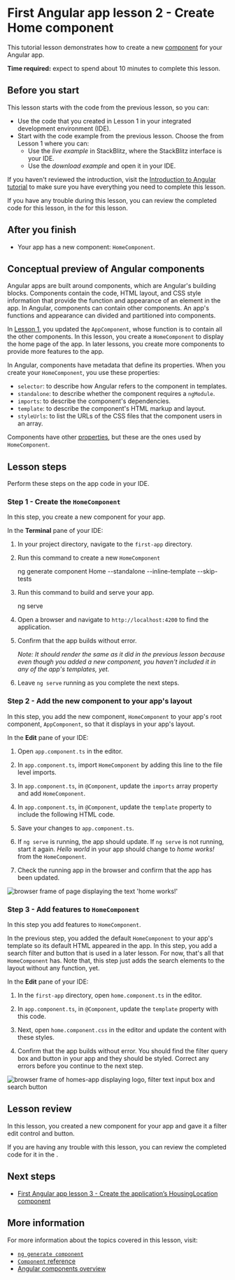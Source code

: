 # First Angular app lesson 2 - Create Home component

This tutorial lesson demonstrates how to create a new [component](/guide/component-overview) for your Angular app.

**Time required:** expect to spend about 10 minutes to complete this lesson.

## Before you start

This lesson starts with the code from the previous lesson, so you can:

*   Use the code that you created in Lesson 1 in your integrated development environment (IDE).
*   Start with the code example from the previous lesson. Choose the <live-example name="first-app-lesson-01"></live-example> from Lesson 1 where you can:
    *   Use the *live example* in StackBlitz, where the StackBlitz interface is your IDE.
    *   Use the *download example* and open it in your IDE.

If you haven't reviewed the introduction, visit the [Introduction to Angular tutorial](tutorial/first-app) to make sure you have everything you need to complete this lesson.

If you have any trouble during this lesson, you can review the completed code for this lesson, in the <live-example></live-example> for this lesson.

## After you finish

* Your app has a new component: `HomeComponent`.

## Conceptual preview of Angular components

Angular apps are built around components, which are Angular's building blocks.
Components contain the code, HTML layout, and CSS style information that provide the function and appearance of an element in the app.
In Angular, components can contain other components. An app's functions and appearance can divided and partitioned into components.

In [Lesson 1](tutorial/first-app/first-app-lesson-01), you updated the `AppComponent`, whose function is to contain all the other components.
In this lesson, you create a `HomeComponent` to display the home page of the app.
In later lessons, you create more components to provide more features to the app.

In Angular, components have metadata that define its properties.
When you create your `HomeComponent`, you use these properties:

*   `selector`: to describe how Angular refers to the component in templates.
*   `standalone`: to describe whether the component requires a `ngModule`.
*   `imports`: to describe the component's dependencies.
*   `template`: to describe the component's HTML markup and layout.
*   `styleUrls`: to list the URLs of the CSS files that the component users in an array.

Components have other [properties](/api/core/Component), but these are the ones used by `HomeComponent`.

## Lesson steps

Perform these steps on the app code in your IDE.

### Step 1 - Create the `HomeComponent`

In this step, you create a new component for your app.

In the **Terminal** pane of your IDE:

1.  In your project directory, navigate to the `first-app` directory.
1.  Run this command to create a new `HomeComponent`

    <code-example format="shell" language="shell">

    ng generate component Home --standalone --inline-template --skip-tests

    </code-example>

1.  Run this command to build and serve your app.

    <code-example format="shell" language="shell">

    ng serve

    </code-example>

1.  Open a browser and navigate to `http://localhost:4200` to find the application.
1.  Confirm that the app builds without error.

    *Note: It should render the same as it did in the previous lesson because even though you added a new component, you haven't included it in any of the app's templates, yet.*
1.  Leave `ng serve` running as you complete the next steps.

### Step 2 - Add the new component to your app's layout

In this step, you add the new component, `HomeComponent` to your app's root component, `AppComponent`, so that it displays in your app's layout.

In the **Edit** pane of your IDE:

1.  Open `app.component.ts` in the editor.
1.  In `app.component.ts`, import `HomeComponent` by adding this line to the file level imports.

    <code-example header="Import HomeComponent in src/app/app.component.ts" path="first-app-lesson-02/src/app/app.component.ts" region="import-home"></code-example>

1.  In `app.component.ts`, in `@Component`, update the `imports` array property and add `HomeComponent`.

    <code-example header="Replace in src/app/app.component.ts" path="first-app-lesson-02/src/app/app.component.ts" region="app-metadata-imports"></code-example>
1.  In `app.component.ts`, in `@Component`, update the `template` property to include the following HTML code.

    <code-example header="Replace in src/app/app.component.ts" path="first-app-lesson-02/src/app/app.component.ts" region="app-metadata-template"></code-example>
1.  Save your changes to  `app.component.ts`.
1.  If `ng serve` is running, the app should update.
    If `ng serve` is not running, start it again.
    *Hello world* in your app should change to *home works!* from the `HomeComponent`.
1.  Check the running app in the browser and confirm that the app has been updated.

<section class="lightbox">
<img alt="browser frame of page displaying the text 'home works!'" src="generated/images/guide/faa/homes-app-lesson-02-step-2.png">
</section>

### Step 3 - Add features to `HomeComponent`

In this step you add features to `HomeComponent`.

In the previous step, you added the default `HomeComponent` to your app's template so its default HTML appeared in the app.
In this step, you add a search filter and button that is used in a later lesson.
For now, that's all that `HomeComponent` has.
Note that, this step just adds the search elements to the layout without any function, yet.

In the **Edit** pane of your IDE:

1.  In the `first-app` directory, open `home.component.ts` in the editor.
1.  In `app.component.ts`, in `@Component`, update the `template` property with this code.

    <code-example header="Replace in src/app/home/home.component.ts" path="first-app-lesson-02/src/app/home/home.component.ts" region="home-template"></code-example>

1.  Next, open `home.component.css` in the editor and update the content with these styles.

    <code-example header="Replace in src/app/home/home.component.css" path="first-app-lesson-02/src/app/home/home.component.css"></code-example>

1.  Confirm that the app builds without error.
    You should find the filter query box and button in your app and they should be styled.
    Correct any errors before you continue to the next step.

<section class="lightbox">
<img alt="browser frame of homes-app displaying logo, filter text input box and search button" src="generated/images/guide/faa/homes-app-lesson-02-step-3.png">
</section>

## Lesson review

In this lesson, you created a new component for your app and gave it a filter edit control and button.

If you are having any trouble with this lesson, you can review the completed code for it in the <live-example></live-example>.

## Next steps

* [First Angular app lesson 3 - Create the application’s HousingLocation component](tutorial/first-app/first-app-lesson-03)

## More information

For more information about the topics covered in this lesson, visit:

*  [`ng generate component`](cli/generate#component-command)
*  [`Component` reference](api/core/Component)
*  [Angular components overview](guide/component-overview)
